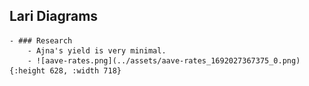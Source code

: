 ## Lari Diagrams
	- ### Research
		- Ajna's yield is very minimal.
		- ![aave-rates.png](../assets/aave-rates_1692027367375_0.png){:height 628, :width 718}